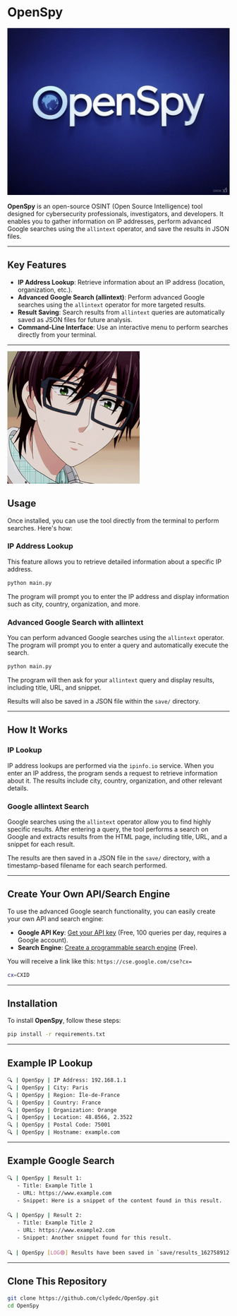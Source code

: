 # OpenSpy

![OpenSpy Logo](logo.jpg)

**OpenSpy** is an open-source OSINT (Open Source Intelligence) tool designed for cybersecurity professionals, investigators, and developers. It enables you to gather information on IP addresses, perform advanced Google searches using the `allintext` operator, and save the results in JSON files.

---

## Key Features

- **IP Address Lookup**: Retrieve information about an IP address (location, organization, etc.).
- **Advanced Google Search (allintext)**: Perform advanced Google searches using the `allintext` operator for more targeted results.
- **Result Saving**: Search results from `allintext` queries are automatically saved as JSON files for future analysis.
- **Command-Line Interface**: Use an interactive menu to perform searches directly from your terminal.

---

![OpenSpy Logo](logo.gif)

## Usage

Once installed, you can use the tool directly from the terminal to perform searches. Here's how:

### IP Address Lookup

This feature allows you to retrieve detailed information about a specific IP address.

```bash
python main.py
```

The program will prompt you to enter the IP address and display information such as city, country, organization, and more.

### Advanced Google Search with allintext

You can perform advanced Google searches using the `allintext` operator. The program will prompt you to enter a query and automatically execute the search.

```bash
python main.py
```

The program will then ask for your `allintext` query and display results, including title, URL, and snippet.

Results will also be saved in a JSON file within the `save/` directory.

---

## How It Works

### IP Lookup

IP address lookups are performed via the `ipinfo.io` service. When you enter an IP address, the program sends a request to retrieve information about it. The results include city, country, organization, and other relevant details.

### Google allintext Search

Google searches using the `allintext` operator allow you to find highly specific results. After entering a query, the tool performs a search on Google and extracts results from the HTML page, including title, URL, and a snippet for each result.

The results are then saved in a JSON file in the `save/` directory, with a timestamp-based filename for each search performed.

---

## Create Your Own API/Search Engine

To use the advanced Google search functionality, you can easily create your own API and search engine:

- **Google API Key**: [Get your API key](https://developers.google.com/custom-search/v1/overview?hl=en) (Free, 100 queries per day, requires a Google account).
- **Search Engine**: [Create a programmable search engine](https://programmablesearchengine.google.com/controlpanel/all) (Free).

You will receive a link like this: `https://cse.google.com/cse?cx=`

```bash
cx=CXID
```

---

## Installation

To install **OpenSpy**, follow these steps:

```bash
pip install -r requirements.txt
```

---

## Example IP Lookup

```bash
🔍 | OpenSpy | IP Address: 192.168.1.1
🔍 | OpenSpy | City: Paris
🔍 | OpenSpy | Region: Île-de-France
🔍 | OpenSpy | Country: France
🔍 | OpenSpy | Organization: Orange
🔍 | OpenSpy | Location: 48.8566, 2.3522
🔍 | OpenSpy | Postal Code: 75001
🔍 | OpenSpy | Hostname: example.com
```

---

## Example Google Search

```bash
🔍 | OpenSpy | Result 1:
   - Title: Example Title 1
   - URL: https://www.example.com
   - Snippet: Here is a snippet of the content found in this result.

🔍 | OpenSpy | Result 2:
   - Title: Example Title 2
   - URL: https://www.example2.com
   - Snippet: Another snippet found for this result.

🔍 | OpenSpy [LOG🟢] Results have been saved in `save/results_1627589123.json`
```

---

## Clone This Repository

```bash
git clone https://github.com/clydedc/OpenSpy.git
cd OpenSpy
```

